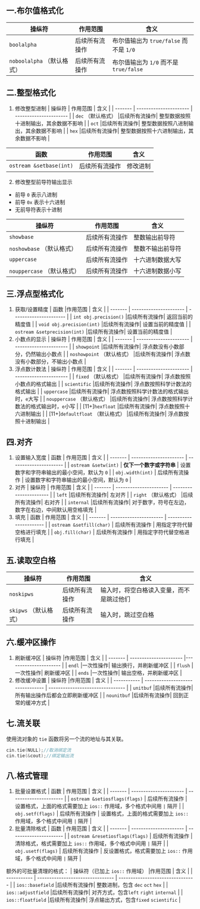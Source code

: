 
## 一.布尔值格式化
| 操纵符  | 作用范围                   | 含义                   |
| ------- | ---------------------- | ---------------------- |
| `boolalpha`  |后续所有流操作| 布尔值输出为 `true/false` 而不是 `1/0` |
| `noboolalpha` （默认格式） |后续所有流操作| 布尔值输出为 `1/0` 而不是 `true/false` |

## 二.整型格式化
1.	修改整型进制
| 操纵符  | 作用范围                   | 含义                   |
| ------- | ---------------------- | ---------------------- |
| `dec` （默认格式） |后续所有流操作| 整型数据按照十进制输出，其余数据不影响 |
| `oct`  |后续所有流操作| 整型数据按照八进制输出，其余数据不影响 |
| `hex`  |后续所有流操作| 整型数据按照十六进制输出，其余数据不影响 |

| 函数  | 作用范围                   |  含义                   |
| ------- | ---------------------- |  ---------------------- |
| `ostream &setbase(int)`  | 后续所有流操作 | 修改进制 |

2.	修改整型前导符输出显示
+	前导 `0` 表示八进制
+	前导 `0x` 表示十六进制
+	无前导符表示十进制

| 操纵符  | 作用范围                   | 含义                   |
| ------- | ---------------------- | ---------------------- |
| `showbase`  |后续所有流操作| 整数输出前导符 |
| `noshowbase` （默认格式） |后续所有流操作| 整数不输出前导符 |
| `uppercase`  |后续所有流操作| 十六进制数据大写 |
| `nouppercase` （默认格式） |后续所有流操作| 十六进制数据小写 |
## 三.浮点型格式化
1.	获取/设置精度
| 函数  |作用范围                   |  含义                   |
| ------- |  ---------------------- |  ---------------------- |
| `int obj.precision()`  |后续所有流操作| 返回当前的精度值 |
| `void obj.precision(int)`  |后续所有流操作| 设置当前的精度值 |
| `ostream &setprecision(int)`  |后续所有流操作| 设置当前的精度值 |
2.	小数点的显示
| 操纵符  | 作用范围                   | 含义                   |
| ------- | ---------------------- | ---------------------- |
| `showpoint`  |后续所有流操作| 浮点数没有小数部分，仍然输出小数点 |
| `noshowpoint` （默认格式） |后续所有流操作| 浮点数没有小数部分，不输出小数点 |
3.	浮点数计数法
| 操纵符  | 作用范围                   | 含义                   |
| ------- | ---------------------- | ---------------------- |
| `fixed` （默认格式） |后续所有流操作| 浮点数按照小数点的格式输出 |
| `scientific`  |后续所有流操作| 浮点数按照科学计数法的格式输出 |
| `uppercase`  |后续所有流操作| 浮点数按照科学计数法的格式输出时，`e`大写 |
| `nouppercase` （默认格式） |后续所有流操作| 浮点数按照科学计数法的格式输出时，`e`小写 |
| [11+]`hexfloat`  |后续所有流操作| 浮点数按照十六进制输出 |
| [11+]`defaultfloat` （默认格式） |后续所有流操作| 浮点数按照十进制输出 |

## 四.对齐
1.	设置输入宽度
| 函数  | 作用范围                   |  含义                   |
| ------- | ---------------------- |  ---------------------- |
| `ostream &setw(int)`  | **仅下一个数字或字符串** | 设置数字和字符串输出的最小空间，默认为 `0` |
| `obj.width(int)`  | 后续所有流操作 | 设置数字和字符串输出的最小空间，默认为 `0` |
2.	对齐
| 操纵符  | 作用范围                   | 含义                   |
| ------- | ---------------------- | ---------------------- |
| `left`  |后续所有流操作| 左对齐 |
| `right` （默认格式） |后续所有流操作| 右对齐 |
| `internal`  |后续所有流操作| 对于数字，符号在左边，数字在右边，中间默认用空格填充 |
3.	填充
| 函数  | 作用范围                   |  含义                   |
| ------- | ---------------------- |  ---------------------- |
| `ostream &setfill(char)`  | 后续所有流操作 | 用指定字符代替空格进行填充 |
| `obj.fill(char)`  | 后续所有流操作 | 用指定字符代替空格进行填充 |
## 五.读取空白格
| 操纵符  | 作用范围                   | 含义                   |
| ------- | ---------------------- | ---------------------- |
| `noskipws`  |后续所有流操作| 输入时，将空白格读入变量，而不是跳过他们 |
| `skipws` （默认格式） |后续所有流操作| 输入时，跳过空白格 |

## 六.缓冲区操作
1.	刷新缓冲区
| 操纵符  |作用范围                   | 含义                   |
| ------- | ---------------------- |---------------------- |
| `endl`  |一次性操作| 输出换行，并刷新缓冲区 |
| `flush` |一次性操作| 刷新缓冲区             |
| `ends`  |一次性操作| 输出空格，并刷新缓冲区 |
2.	修改缓冲设置
| 操纵符      |作用范围                   | 含义                             |
| ----------- | -------------------------------- | -------------------------------- |
| `unitbuf`   |后续所有流操作| 所有输出操作后都会立即刷新缓冲区 |
| `nounitbuf` |后续所有流操作| 回到正常的缓冲方式               |

## 七.流关联
使用流对象的 `tie` 函数将另一个流的地址与其关联。
```c++
cin.tie(NULL);//取消绑定流
cin.tie(&cout);//绑定输出流
```

## 八.格式管理
1.	批量设置格式
| 函数  | 作用范围                   |  含义                   |
| ------- | ---------------------- |  ---------------------- |
| `ostream &setiosflags(flags)` | 后续所有流操作 | 设置格式，上面的格式需要加上 `ios::` 作用域，多个格式中间用 `|` 隔开 |
| `obj.setf(flags)` | 后续所有流操作 | 设置格式，上面的格式需要加上 `ios::` 作用域，多个格式中间用 `|` 隔开 |
2.	批量清除格式
| 函数  | 作用范围                   |  含义                   |
| ------- | ---------------------- |  ---------------------- |
| `ostream &resetiosflags(flags)` | 后续所有流操作 | 清除格式，格式需要加上 `ios::` 作用域，多个格式中间用 `|` 隔开 |
| `obj.usetf(flags)`  | 后续所有流操作 | 反设置格式，格式需要加上 `ios::` 作用域，多个格式中间用 `|` 隔开 |

额外的可批量清理的格式：
| 操纵符（已加上 `ios::` 作用域） |作用范围                   | 含义                             |
| ----------- | -------------------------------- | -------------------------------- |
| `ios::basefield`   |后续所有流操作| 整数进制，包含 `dec` `oct` `hex` |
| `ios::adjustfield` |后续所有流操作| 对齐方式，包含`left` `right` `internal` |
| `ios::floatfield` |后续所有流操作| 浮点输出方式，包含`fixed` `scientific` |